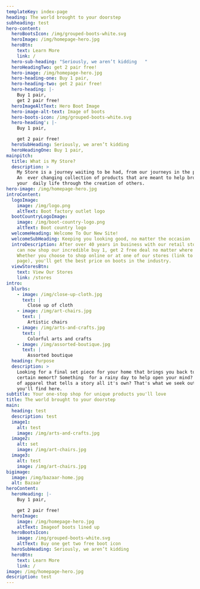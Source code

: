 ```yaml
---
templateKey: index-page
heading: The world brought to your doorstep
subheading: test
hero-content:
  heroBootsIcon: /img/grouped-boots-white.svg
  heroImage: /img/homepage-hero.jpg
  heroBtn:
    text: Learn More
    link: /
  hero-sub-heading: "Seriously, we aren’t kidding   "
  heroHeadingTwo: get 2 pair free!
  hero-image: /img/homepage-hero.jpg
  hero-heading-one: Buy 1 pair,
  hero-heading-two: get 2 pair free!
  hero-heading: |-
    Buy 1 pair,
    get 2 pair free!
  heroImageAltText: Hero Boot Image
  hero-image-alt-text: Image of boots
  hero-boots-icon: /img/grouped-boots-white.svg
  hero-heading': |-
    Buy 1 pair,

    get 2 pair free!
  heroSubHeading: Seriously, we aren’t kidding
  heroHeadingOne: Buy 1 pair,
mainpitch:
  title: What is My Store?
  description: >
    My Store is a journey waiting to be had, from our journeys in the past.
    An  ever changing collection of products that are meant to help broaden
    your  daily life through the creation of others.
hero-image: /img/homepage-hero.jpg
introContent:
  logoImage:
    image: /img/logo.png
    altText: Boot factory outlet logo
  bootCountryLogoImage:
    image: /img/boot-country-logo.png
    altText: Boot country logo
  welcomeHeading: Welcome To Our New Site!
  welcomeSubHeading: Keeping you looking good, no matter the occasion
  introDescription: After over 40 years in business with our retail stores, you
    can now shop our incredible buy 1, get 2 free deal no matter where you are.
    Whether you choose to shop online or at one of our stores (link to stores
    page), you'll get the best price on boots in the industry.
  viewStoresBtn:
    text: View Our Stores
    link: /stores
intro:
  blurbs:
    - image: /img/close-up-cloth.jpg
      text: |
        Close up of cloth
    - image: /img/art-chairs.jpg
      text: |
        Artistic chairs
    - image: /img/arts-and-crafts.jpg
      text: |
        Colorful arts and crafts
    - image: /img/assorted-boutique.jpg
      text: |
        Assorted boutique
  heading: Purpose
  description: >
    Looking for a final set piece for your home that brings you back to a
    certain memort? Something  for a rainy day to help open your mind? A piece
    of apparel that tells a story all it's own? That's what we seek out and hope
    you'll find here.
subtitle: Your one-stop shop for unique products you'll love
title: The world brought to your doorstep
main:
  heading: test
  description: test
  image1:
    alt: test
    image: /img/arts-and-crafts.jpg
  image2:
    alt: set
    image: /img/art-chairs.jpg
  image3:
    alt: test
    image: /img/art-chairs.jpg
bigimage:
  image: /img/bazaar-home.jpg
  alt: Bazaar
heroContent:
  heroHeading: |-
    Buy 1 pair,

    get 2 pair free!
  heroImage:
    image: /img/homepage-hero.jpg
    altText: Imageof boots lined up
  heroBootsIcon:
    image: /img/grouped-boots-white.svg
    altText: Buy one get two free boot icon
  heroSubHeading: Seriously, we aren’t kidding
  heroBtn:
    text: Learn More
    link: /
image: /img/homepage-hero.jpg
description: test
---
```


